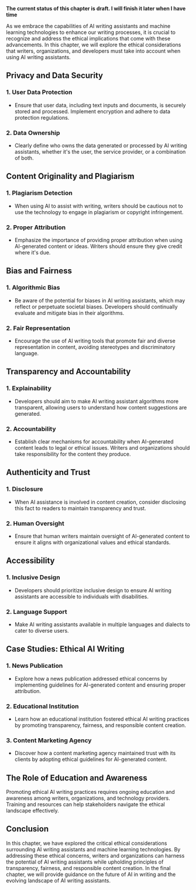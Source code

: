 **The current status of this chapter is draft. I will finish it later when I have time**

As we embrace the capabilities of AI writing assistants and machine learning technologies to enhance our writing processes, it is crucial to recognize and address the ethical implications that come with these advancements. In this chapter, we will explore the ethical considerations that writers, organizations, and developers must take into account when using AI writing assistants.

Privacy and Data Security
-------------------------

### 1. **User Data Protection**

* Ensure that user data, including text inputs and documents, is securely stored and processed. Implement encryption and adhere to data protection regulations.

### 2. **Data Ownership**

* Clearly define who owns the data generated or processed by AI writing assistants, whether it's the user, the service provider, or a combination of both.

Content Originality and Plagiarism
----------------------------------

### 1. **Plagiarism Detection**

* When using AI to assist with writing, writers should be cautious not to use the technology to engage in plagiarism or copyright infringement.

### 2. **Proper Attribution**

* Emphasize the importance of providing proper attribution when using AI-generated content or ideas. Writers should ensure they give credit where it's due.

Bias and Fairness
-----------------

### 1. **Algorithmic Bias**

* Be aware of the potential for biases in AI writing assistants, which may reflect or perpetuate societal biases. Developers should continually evaluate and mitigate bias in their algorithms.

### 2. **Fair Representation**

* Encourage the use of AI writing tools that promote fair and diverse representation in content, avoiding stereotypes and discriminatory language.

Transparency and Accountability
-------------------------------

### 1. **Explainability**

* Developers should aim to make AI writing assistant algorithms more transparent, allowing users to understand how content suggestions are generated.

### 2. **Accountability**

* Establish clear mechanisms for accountability when AI-generated content leads to legal or ethical issues. Writers and organizations should take responsibility for the content they produce.

Authenticity and Trust
----------------------

### 1. **Disclosure**

* When AI assistance is involved in content creation, consider disclosing this fact to readers to maintain transparency and trust.

### 2. **Human Oversight**

* Ensure that human writers maintain oversight of AI-generated content to ensure it aligns with organizational values and ethical standards.

Accessibility
-------------

### 1. **Inclusive Design**

* Developers should prioritize inclusive design to ensure AI writing assistants are accessible to individuals with disabilities.

### 2. **Language Support**

* Make AI writing assistants available in multiple languages and dialects to cater to diverse users.

Case Studies: Ethical AI Writing
--------------------------------

### 1. **News Publication**

* Explore how a news publication addressed ethical concerns by implementing guidelines for AI-generated content and ensuring proper attribution.

### 2. **Educational Institution**

* Learn how an educational institution fostered ethical AI writing practices by promoting transparency, fairness, and responsible content creation.

### 3. **Content Marketing Agency**

* Discover how a content marketing agency maintained trust with its clients by adopting ethical guidelines for AI-generated content.

The Role of Education and Awareness
-----------------------------------

Promoting ethical AI writing practices requires ongoing education and awareness among writers, organizations, and technology providers. Training and resources can help stakeholders navigate the ethical landscape effectively.

Conclusion
----------

In this chapter, we have explored the critical ethical considerations surrounding AI writing assistants and machine learning technologies. By addressing these ethical concerns, writers and organizations can harness the potential of AI writing assistants while upholding principles of transparency, fairness, and responsible content creation. In the final chapter, we will provide guidance on the future of AI in writing and the evolving landscape of AI writing assistants.
